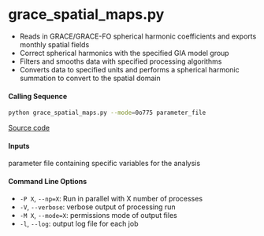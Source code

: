grace_spatial_maps.py
=====================

 - Reads in GRACE/GRACE-FO spherical harmonic coefficients and exports monthly spatial fields
 - Correct spherical harmonics with the specified GIA model group
 - Filters and smooths data with specified processing algorithms
 - Converts data to specified units and performs a spherical harmonic summation to convert to the spatial domain

#### Calling Sequence
```bash
python grace_spatial_maps.py --mode=0o775 parameter_file
```
[Source code](https://github.com/tsutterley/read-GRACE-harmonics/blob/main/scripts/grace_spatial_maps.py)

#### Inputs
   parameter file containing specific variables for the analysis

#### Command Line Options
 - `-P X`, `--np=X`: Run in parallel with X number of processes
 - `-V`, `--verbose`: verbose output of processing run
 - `-M X`, `--mode=X`: permissions mode of output files
 - `-l`, `--log`: output log file for each job
